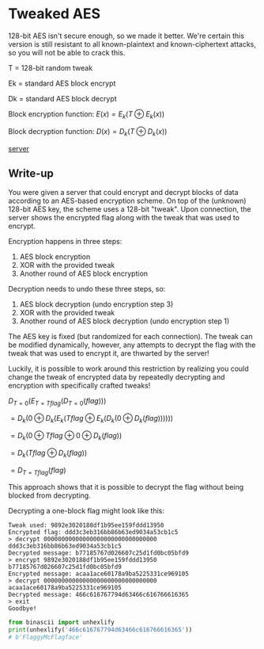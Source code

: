 # Tweaked AES
128-bit AES isn't secure enough, so we made it better.
We're certain this version is still resistant to all known-plaintext and known-ciphertext attacks,
so you will not be able to crack this.

T = 128-bit random tweak

Ek = standard AES block encrypt

Dk = standard AES block decrypt

Block encryption function: $`E(x) = E_k(T \oplus E_k(x))`$

Block decryption function: $`D(x) = D_k(T \oplus D_k(x))`$

[server](server.py)

## Write-up
You were given a server that could encrypt and decrypt blocks of data according to an AES-based
encryption scheme. On top of the (unknown) 128-bit AES key, the scheme uses a 128-bit "tweak".
Upon connection, the server shows the encrypted flag along with the tweak that was used to encrypt.

Encryption happens in three steps:
1. AES block encryption
2. XOR with the provided tweak
3. Another round of AES block encryption

Decryption needs to undo these three steps, so:
1. AES block decryption (undo encryption step 3)
2. XOR with the provided tweak
3. Another round of AES block decryption (undo encryption step 1)

The AES key is fixed (but randomized for each connection). The tweak can be modified dynamically,
however, any attempts to decrypt the flag with the tweak that was used to encrypt it, are thwarted
by the server!

Luckily, it is possible to work around this restriction by realizing you could change the tweak of
encrypted data by repeatedly decrypting and encryption with specifically crafted tweaks!

$`D_{T=0}(E_{T=Tflag}(D_{T=0}(flag)))`$

$`    = D_k(0 \oplus D_k(E_k(Tflag \oplus E_k(D_k(0 \oplus D_k(flag))))))`$

$`    = D_k(0 \oplus Tflag \oplus 0 \oplus D_k(flag))`$

$`    = D_k(Tflag \oplus D_k(flag))`$

$`    = D_{T=Tflag}(flag)`$

This approach shows that it is possible to decrypt the flag without being blocked from decrypting.

Decrypting a one-block flag might look like this:

```
Tweak used: 9892e3020188df1b95ee159fddd13950
Encrypted flag: ddd3c3eb316bb86b63ed9034a53cb1c5
> decrypt 00000000000000000000000000000000 ddd3c3eb316bb86b63ed9034a53cb1c5
Decrypted message: b77185767d026607c25d1fd0bc05bfd9
> encrypt 9892e3020188df1b95ee159fddd13950 b77185767d026607c25d1fd0bc05bfd9
Encrypted message: acaa1ace60178a9ba5225331ce969105
> decrypt 00000000000000000000000000000000 acaa1ace60178a9ba5225331ce969105
Decrypted message: 466c616767794d63466c616766616365
> exit
Goodbye!
```

```python
from binascii import unhexlify
print(unhexlify('466c616767794d63466c616766616365'))
# b'FlaggyMcFlagface'
```
